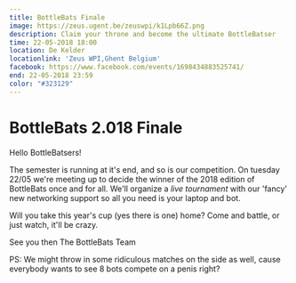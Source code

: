 ```yaml
---
title: BottleBats Finale
image: https://zeus.ugent.be/zeuswpi/k1Lpb66Z.png
description: Claim your throne and become the ultimate BottleBatser
time: 22-05-2018 18:00
location: De Kelder
locationlink: 'Zeus WPI,Ghent Belgium'
facebook: https://www.facebook.com/events/1698434883525741/
end: 22-05-2018 23:59
color: "#323129"
---
```


# BottleBats 2.018 Finale

Hello BottleBatsers!

The semester is running at it's end, and so is our competition.
On tuesday 22/05 we're meeting up to decide the winner of the 2018 edition of BottleBats once and for all. We'll organize a _live tournament_ with our 'fancy' new networking support so all you need is your laptop and bot.

Will you take this year's cup (yes there is one) home?
Come and battle, or just watch, it'll be crazy.

See you then
The BottleBats Team

PS: We might throw in some ridiculous matches on the side as well, cause everybody wants to see 8 bots compete on a penis right?
